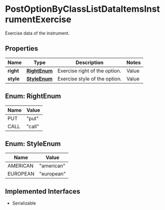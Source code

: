 

# PostOptionByClassListDataItemsInstrumentExercise

Exercise data of the instrument.

## Properties

Name | Type | Description | Notes
------------ | ------------- | ------------- | -------------
**right** | [**RightEnum**](#RightEnum) | Exercise right of the option. | Value | Description | | --- | --- | | put | A put option gives the owner the right, but not the obligation, to sell an asset at a specified price within a specific time period. | | call | A call option gives the owner the right, but not the obligation, to buy an asset at a specified price within a specific time period. |   |  [optional]
**style** | [**StyleEnum**](#StyleEnum) | Exercise style of the option. | Value | Description | | --- | --- | | american | An American-style option can be exercised anytime during its life. | | european | A European-style option can be exercised at the end of its life. |   |  [optional]



## Enum: RightEnum

Name | Value
---- | -----
PUT | &quot;put&quot;
CALL | &quot;call&quot;



## Enum: StyleEnum

Name | Value
---- | -----
AMERICAN | &quot;american&quot;
EUROPEAN | &quot;european&quot;


## Implemented Interfaces

* Serializable


